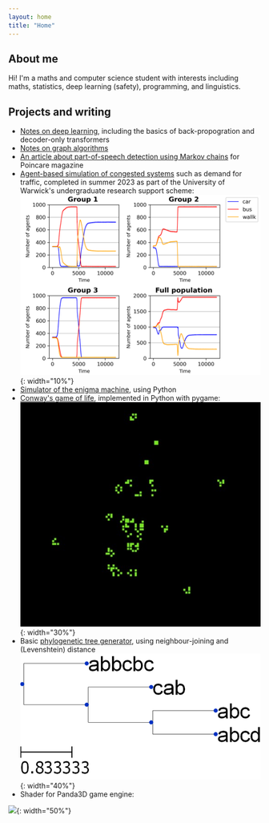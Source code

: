 ```yaml
---
layout: home
title: "Home"
---
```


## About me

Hi! I'm a maths and computer science student with interests including maths, statistics,
deep learning (safety), programming, and linguistics.

## Projects and writing
 - [Notes on deep learning](/nnnotes/), including the basics of back-propogration and decoder-only transformers
 - [Notes on graph algorithms](/files/graphtheory.pdf)
 - [An article about part-of-speech detection using Markov chains](https://issuu.com/poincaremagazine/docs/issue_1) for Poincare magazine
 - [Agent-based simulation of congested systems](https://github.com/avisemler/agent_simulation) such as demand for traffic, completed in summer 2023 as part of the University of Warwick's undergraduate research support scheme:
![Agent Plot](/agent_plot.png){: width="10%"}
 - [Simulator of the enigma machine](https://github.com/avisemler/enigma_simulator), using Python
 - [Conway's game of life](https://github.com/avisemler/game_of_life), implemented in Python with pygame:
![Game of Life Screenshot](/files/screenshot.jpg){: width="30%"}
 - Basic [phylogenetic tree generator](https://github.com/avisemler/Phylogeny), using neighbour-joining and (Levenshtein) distance
![Tree](/files/mytree.png){: width="40%"}
 - Shader for Panda3D game engine:
 
 ![](https://raw.githubusercontent.com/typewriter1/physically-based-panda/master/car.jpg){: width="50%"}


